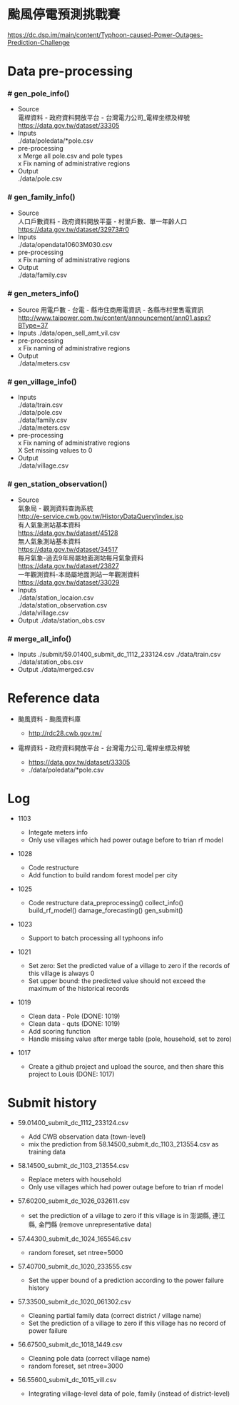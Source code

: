 # 颱風停電預測挑戰賽
  https://dc.dsp.im/main/content/Typhoon-caused-Power-Outages-Prediction-Challenge

# Data pre-processing
### # gen_pole_info()
* Source  
  電桿資料 - 政府資料開放平台 - 台灣電力公司_電桿坐標及桿號  
  https://data.gov.tw/dataset/33305      
* Inputs  
  ./data/poledata/*pole.csv  
* pre-processing  
  x Merge all pole.csv and pole types  
  x Fix naming of administrative regions  
* Output  
  ./data/pole.csv

### # gen_family_info()
* Source  
  人口戶數資料 - 政府資料開放平臺 - 村里戶數、單一年齡人口
  https://data.gov.tw/dataset/32973#r0
* Inputs  
  ./data/opendata10603M030.csv
* pre-processing  
  x Fix naming of administrative regions  
* Output  
  ./data/family.csv

### # gen_meters_info()
* Source
  用電戶數 - 台電 - 縣市住商用電資訊 - 各縣市村里售電資訊
  http://www.taipower.com.tw/content/announcement/ann01.aspx?BType=37
* Inputs
  ./data/open_sell_amt_vil.csv
* pre-processing  
  x Fix naming of administrative regions    
* Output  
  ./data/meters.csv

### # gen_village_info()
* Inputs  
  ./data/train.csv  
  ./data/pole.csv  
  ./data/family.csv  
  ./data/meters.csv  
* pre-processing  
  x Fix naming of administrative regions    
  X Set missing values to 0
* Output  
  ./data/village.csv

### # gen_station_observation()
* Source  
  氣象局 - 觀測資料查詢系統  
  http://e-service.cwb.gov.tw/HistoryDataQuery/index.jsp  
  有人氣象測站基本資料  
  https://data.gov.tw/dataset/45128  
  無人氣象測站基本資料  
  https://data.gov.tw/dataset/34517  
  每月氣象-過去9年局屬地面測站每月氣象資料  
  https://data.gov.tw/dataset/23827  
  一年觀測資料-本局屬地面測站一年觀測資料  
  https://data.gov.tw/dataset/33029   
* Inputs  
  ./data/station_locaion.csv  
  ./data/station_observation.csv  
  ./data/village.csv
* Output
  ./data/station_obs.csv

### # merge_all_info()
* Inputs
  ./submit/59.01400_submit_dc_1112_233124.csv
  ./data/train.csv
  ./data/station_obs.csv
* Output
  ./data/merged.csv

# Reference data
* 颱風資料 - 颱風資料庫
  - http://rdc28.cwb.gov.tw/

* 電桿資料 - 政府資料開放平台 - 台灣電力公司_電桿坐標及桿號
  - https://data.gov.tw/dataset/33305
  - ./data/poledata/*pole.csv


# Log
* 1103
  - Integate meters info
  - Only use villages which had power outage before to trian rf model

* 1028
  - Code restructure
  - Add function to build random forest model per city

* 1025
  - Code restructure
    data_preprocessing()
    collect_info()
    build_rf_model()
    damage_forecasting()
    gen_submit()

* 1023
  - Support to batch processing all typhoons info

* 1021
  - Set zero: Set the predicted value of a village to zero if the records of this village is always 0
  - Set upper bound: the predicted value should not exceed the maximum of the historical records

* 1019
  - Clean data - Pole (DONE: 1019)
  - Clean data - quts (DONE: 1019)
  - Add scoring function
  - Handle missing value after merge table (pole, household, set to zero)

* 1017
  - Create a github project and upload the source, and then share this project to Louis (DONE: 1017)

# Submit history
* 59.01400_submit_dc_1112_233124.csv
  - Add CWB observation data (town-level)
  - mix the prediction from 58.14500_submit_dc_1103_213554.csv as training data

* 58.14500_submit_dc_1103_213554.csv
  - Replace meters with household
  - Only use villages which had power outage before to trian rf model

* 57.60200_submit_dc_1026_032611.csv
  - set the prediction of a village to zero if this village is in 澎湖縣, 連江縣, 金門縣 (remove unrepresentative data)

* 57.44300_submit_dc_1024_165546.csv
  - random foreset, set ntree=5000

* 57.40700_submit_dc_1020_233555.csv
  - Set the upper bound of a prediction according to the power failure history

* 57.33500_submit_dc_1020_061302.csv
  - Cleaning partial family data (correct district / village name)
  - Set the prediction of a village to zero if this village has no record of power failure

* 56.67500_submit_dc_1018_1449.csv
  - Cleaning pole data (correct village name)
  - random foreset, set ntree=3000

* 56.55600_submit_dc_1015_vill.csv
  - Integrating village-level data of pole, family (instead of district-level)

